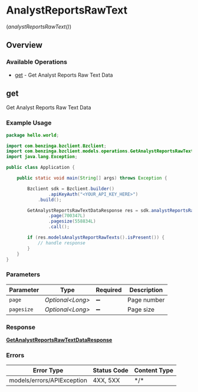 # AnalystReportsRawText
(*analystReportsRawText()*)

## Overview

### Available Operations

* [get](#get) - Get Analyst Reports Raw Text Data

## get

Get Analyst Reports Raw Text Data

### Example Usage

```java
package hello.world;

import com.benzinga.bzclient.Bzclient;
import com.benzinga.bzclient.models.operations.GetAnalystReportsRawTextDataResponse;
import java.lang.Exception;

public class Application {

    public static void main(String[] args) throws Exception {

        Bzclient sdk = Bzclient.builder()
                .apiKeyAuth("<YOUR_API_KEY_HERE>")
            .build();

        GetAnalystReportsRawTextDataResponse res = sdk.analystReportsRawText().get()
                .page(700347L)
                .pagesize(558834L)
                .call();

        if (res.modelsAnalystReportRawTexts().isPresent()) {
            // handle response
        }
    }
}
```

### Parameters

| Parameter          | Type               | Required           | Description        |
| ------------------ | ------------------ | ------------------ | ------------------ |
| `page`             | *Optional\<Long>*  | :heavy_minus_sign: | Page number        |
| `pagesize`         | *Optional\<Long>*  | :heavy_minus_sign: | Page size          |

### Response

**[GetAnalystReportsRawTextDataResponse](../../models/operations/GetAnalystReportsRawTextDataResponse.md)**

### Errors

| Error Type                 | Status Code                | Content Type               |
| -------------------------- | -------------------------- | -------------------------- |
| models/errors/APIException | 4XX, 5XX                   | \*/\*                      |
